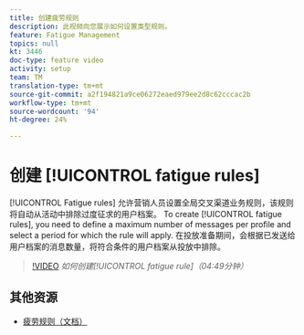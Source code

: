```yaml
---
title: 创建疲劳规则
description: 此视频向您展示如何设置类型规则。
feature: Fatigue Management
topics: null
kt: 3446
doc-type: feature video
activity: setup
team: TM
translation-type: tm+mt
source-git-commit: a2f194821a9ce06272eaed979ee2d8c62cccac2b
workflow-type: tm+mt
source-wordcount: '94'
ht-degree: 24%

---
```



# 创建 [!UICONTROL fatigue rules]

[!UICONTROL Fatigue rules] 允许营销人员设置全局交叉渠道业务规则，该规则将自动从活动中排除过度征求的用户档案。
To create [!UICONTROL fatigue rules], you need to define a maximum number of messages per profile and select a period for which the rule will apply. 在投放准备期间，会根据已发送给用户档案的消息数量，将符合条件的用户档案从投放中排除。

>[!VIDEO](https://video.tv.adobe.com/v/28450?quality=12)
*如何创建[!UICONTROL fatigue rule]（04:49分钟）*

## 其他资源

* [疲劳规则（文档）](https://docs.adobe.com/content/help/en/campaign-standard/using/administrating/working-with-typology-rules/fatigue-rules.html)

